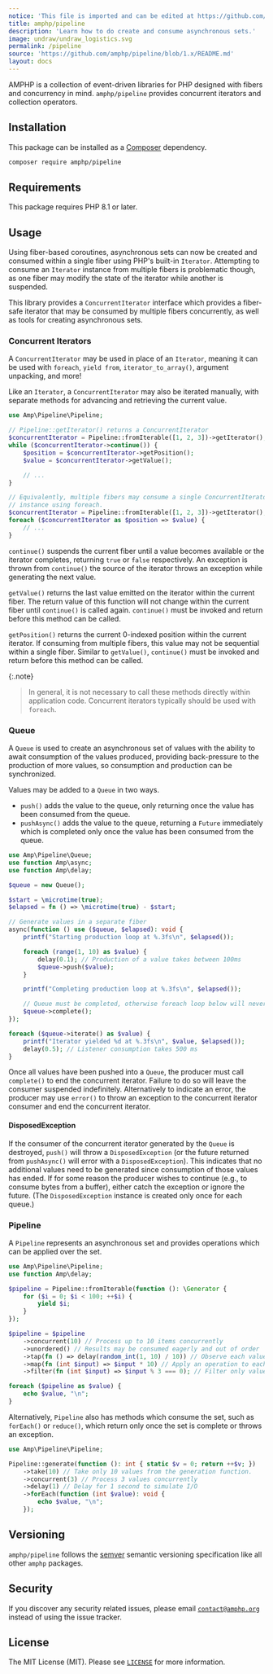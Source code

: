 ```yaml
---
notice: 'This file is imported and can be edited at https://github.com/amphp/pipeline/blob/1.x/README.md'
title: amphp/pipeline
description: 'Learn how to do create and consume asynchronous sets.'
image: undraw/undraw_logistics.svg
permalink: /pipeline
source: 'https://github.com/amphp/pipeline/blob/1.x/README.md'
layout: docs
---
```

AMPHP is a collection of event-driven libraries for PHP designed with fibers and concurrency in mind.
`amphp/pipeline` provides concurrent iterators and collection operators.

## Installation

This package can be installed as a [Composer](https://getcomposer.org/) dependency.

```bash
composer require amphp/pipeline
```

## Requirements

This package requires PHP 8.1 or later.

## Usage

Using fiber-based coroutines, asynchronous sets can now be created and consumed within a single fiber using PHP's built-in `Iterator`. Attempting to consume an `Iterator` instance from multiple fibers is problematic though, as one fiber may modify the state of the iterator while another is suspended.

This library provides a `ConcurrentIterator` interface which provides a fiber-safe iterator that may be consumed by multiple fibers concurrently, as well as tools for creating asynchronous sets.

### Concurrent Iterators

A `ConcurrentIterator` may be used in place of an `Iterator`, meaning it can be used with `foreach`, `yield from`, `iterator_to_array()`, argument unpacking, and more!

Like an `Iterator`, a `ConcurrentIterator` may also be iterated manually, with separate methods for advancing and retrieving the current value.

```php
use Amp\Pipeline\Pipeline;

// Pipeline::getIterator() returns a ConcurrentIterator
$concurrentIterator = Pipeline::fromIterable([1, 2, 3])->getIterator();
while ($concurrentIterator->continue()) {
    $position = $concurrentIterator->getPosition();
    $value = $concurrentIterator->getValue();

    // ...
}

// Equivalently, multiple fibers may consume a single ConcurrentIterator
// instance using foreach.
$concurrentIterator = Pipeline::fromIterable([1, 2, 3])->getIterator();
foreach ($concurrentIterator as $position => $value) {
    // ...
}

```

`continue()` suspends the current fiber until a value becomes available or the iterator completes, returning `true` or `false` respectively. An exception is thrown from `continue()` the source of the iterator throws an exception while generating the next value.

`getValue()` returns the last value emitted on the iterator within the current fiber. The return value of this function will not change within the current fiber until `continue()` is called again. `continue()` must be invoked and return before this method can be called.

`getPosition()` returns the current 0-indexed position within the current iterator. If consuming from multiple fibers, this value may not be sequential within a single fiber. Similar to `getValue()`, `continue()` must be invoked and return before this method can be called.

{:.note}
> In general, it is not necessary to call these methods directly within application code. Concurrent iterators typically should be used with `foreach`.

### Queue

A `Queue` is used to create an asynchronous set of values with the ability to await consumption of the values produced, providing back-pressure to the production of more values, so consumption and production can be synchronized.

Values may be added to a `Queue` in two ways.
- `push()` adds the value to the queue, only returning once the value has been consumed from the queue.
- `pushAsync()` adds the value to the queue, returning a `Future` immediately which is completed only once the value has been consumed from the queue.

```php
use Amp\Pipeline\Queue;
use function Amp\async;
use function Amp\delay;

$queue = new Queue();

$start = \microtime(true);
$elapsed = fn () => \microtime(true) - $start;

// Generate values in a separate fiber
async(function () use ($queue, $elapsed): void {
    printf("Starting production loop at %.3fs\n", $elapsed());

    foreach (range(1, 10) as $value) {
        delay(0.1); // Production of a value takes between 100ms
        $queue->push($value);
    }

    printf("Completing production loop at %.3fs\n", $elapsed());

    // Queue must be completed, otherwise foreach loop below will never exit!
    $queue->complete();
});

foreach ($queue->iterate() as $value) {
    printf("Iterator yielded %d at %.3fs\n", $value, $elapsed());
    delay(0.5); // Listener consumption takes 500 ms
}
```

Once all values have been pushed into a `Queue`, the producer must call `complete()` to end the concurrent iterator. Failure to do so will leave the consumer suspended indefinitely. Alternatively to indicate an error, the producer may use `error()` to throw an exception to the concurrent iterator consumer and end the concurrent iterator.

#### DisposedException

If the consumer of the concurrent iterator generated by the `Queue` is destroyed, `push()` will throw a `DisposedException` (or the future returned from `pushAsync()` will error with a `DisposedException`). This indicates that no additional values need to be generated since consumption of those values has ended. If for some reason the producer wishes to continue (e.g., to consume bytes from a buffer), either catch the exception or ignore the future. (The `DisposedException` instance is created only once for each queue.)

### Pipeline

A `Pipeline` represents an asynchronous set and provides operations which can be applied over the set.

```php
use Amp\Pipeline\Pipeline;
use function Amp\delay;

$pipeline = Pipeline::fromIterable(function (): \Generator {
    for ($i = 0; $i < 100; ++$i) {
        yield $i;
    }
});

$pipeline = $pipeline
    ->concurrent(10) // Process up to 10 items concurrently
    ->unordered() // Results may be consumed eagerly and out of order
    ->tap(fn () => delay(random_int(1, 10) / 10)) // Observe each value with a delay for 0.1 to 1 seconds, simulating I/O
    ->map(fn (int $input) => $input * 10) // Apply an operation to each value
    ->filter(fn (int $input) => $input % 3 === 0); // Filter only values divisible by 3

foreach ($pipeline as $value) {
    echo $value, "\n";
}
```

Alternatively, `Pipeline` also has methods which consume the set, such as `forEach()` or `reduce()`, which return only once the set is complete or throws an exception.

```php
use Amp\Pipeline\Pipeline;

Pipeline::generate(function (): int { static $v = 0; return ++$v; })
    ->take(10) // Take only 10 values from the generation function.
    ->concurrent(3) // Process 3 values concurrently
    ->delay(1) // Delay for 1 second to simulate I/O
    ->forEach(function (int $value): void {
        echo $value, "\n";
    });
```

## Versioning

`amphp/pipeline` follows the [semver](http://semver.org/) semantic versioning specification like all other `amphp` packages.

## Security

If you discover any security related issues, please email [`contact@amphp.org`](mailto:contact@amphp.org) instead of using the issue tracker.

## License

The MIT License (MIT). Please see [`LICENSE`](./LICENSE) for more information.
